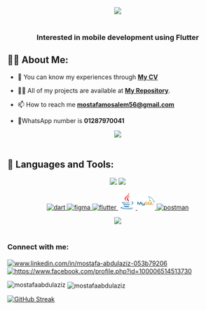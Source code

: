 <div align="center">
    <img src="https://readme-typing-svg.herokuapp.com/?font=Righteous&size=35&center=true&vCenter=true&width=500&height=70&duration=4000&lines=Hi+There!+👋;+I'm+Mosafa+Abdel+Aziz!+😎;" />
</div>

<br>
<h3 align="center">Interested in mobile development using Flutter</h3>

## 🙋‍♂️ About Me:

- 📅 You can know my experiences through **[My CV](https://drive.google.com/file/d/1r0ghKixZLOfVtSwl57Et9om6lVZU5YMc/view?usp=sharing)**

- 👨‍💻 All of my projects are available at **[My Repository](https://github.com/MostafaAbdulaziz?tab=repositories)**.

- 📫 How to reach me **mostafamosalem56@gmail.com**

- 📱WhatsApp number is **01287970041**



<div align="center">
    <img src="https://user-images.githubusercontent.com/73097560/115834477-dbab4500-a447-11eb-908a-139a6edaec5c.gif" />
</div>
<br>

## 🚀 Languages and Tools:
<div align="center">
    <img src="https://skillicons.dev/icons?i=flutter,dart,firebase,java" />
    <img src="https://skillicons.dev/icons?i=github,androidstudio,figma,postman" /><br>
</div>

<p align="center"> <a href="https://dart.dev" target="_blank" rel="noreferrer"> <img src="https://www.vectorlogo.zone/logos/dartlang/dartlang-icon.svg" alt="dart" width="40" height="40"/> </a> <a href="https://www.figma.com/" target="_blank" rel="noreferrer"> <img src="https://www.vectorlogo.zone/logos/figma/figma-icon.svg" alt="figma" width="40" height="40"/> <a href="https://flutter.dev" target="_blank" rel="noreferrer"> <img src="https://www.vectorlogo.zone/logos/flutterio/flutterio-icon.svg" alt="flutter" width="40" height="40"/> </a> <a href="https://www.java.com" target="_blank" rel="noreferrer"> <img src="https://raw.githubusercontent.com/devicons/devicon/master/icons/java/java-original.svg" alt="java" width="40" height="40"/> </a> <a href="https://www.mysql.com/" target="_blank" rel="noreferrer"> <img src="https://raw.githubusercontent.com/devicons/devicon/master/icons/mysql/mysql-original-wordmark.svg" alt="mysql" width="40" height="40"/> </a> <a href="https://postman.com" target="_blank" rel="noreferrer"> <img src="https://www.vectorlogo.zone/logos/getpostman/getpostman-icon.svg" alt="postman" width="40" height="40"/> </a> </p>

<div align="center">
    <img src="https://user-images.githubusercontent.com/73097560/115834477-dbab4500-a447-11eb-908a-139a6edaec5c.gif" />
</div>
<br>

<h3 align="left">Connect with me:</h3>
<p align="left">
<a href="https://linkedin.com/in/www.linkedin.com/in/mostafa-abdulaziz-053b79206" target="blank"><img align="center" src="https://raw.githubusercontent.com/rahuldkjain/github-profile-readme-generator/master/src/images/icons/Social/linked-in-alt.svg" alt="www.linkedin.com/in/mostafa-abdulaziz-053b79206" height="30" width="40" /></a>
<a href="https://fb.com/https://www.facebook.com/profile.php?id=100006514513730" target="blank"><img align="center" src="https://raw.githubusercontent.com/rahuldkjain/github-profile-readme-generator/master/src/images/icons/Social/facebook.svg" alt="https://www.facebook.com/profile.php?id=100006514513730" height="30" width="40" /></a>
</p>


<p><img align="left" src="https://github-readme-stats.vercel.app/api/top-langs?username=mostafaabdulaziz&show_icons=true&locale=en&layout=compact" alt="mostafaabdulaziz" /></p>

<p>&nbsp;<img align="center" src="https://github-readme-stats.vercel.app/api?username=mostafaabdulaziz&show_icons=true&locale=en" alt="mostafaabdulaziz" /></p>

<a href="https://git.io/streak-stats"><img src="https://github-readme-streak-stats.herokuapp.com?user=MostafaAbdulaziz&theme=dark&hide_border=true&border_radius=3.3&short_numbers=true&date_format=M%20j%5B%2C%20Y%5D&card_width=600" alt="GitHub Streak" /></a>
